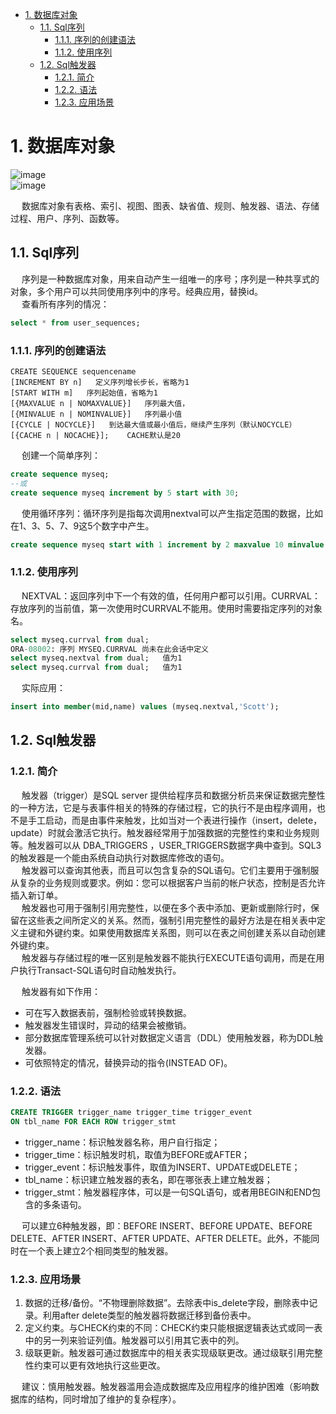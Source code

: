 

<!-- TOC -->

- [1. 数据库对象](#1-数据库对象)
    - [1.1. Sql序列](#11-sql序列)
        - [1.1.1. 序列的创建语法](#111-序列的创建语法)
        - [1.1.2. 使用序列](#112-使用序列)
    - [1.2. Sql触发器](#12-sql触发器)
        - [1.2.1. 简介](#121-简介)
        - [1.2.2. 语法](#122-语法)
        - [1.2.3. 应用场景](#123-应用场景)

<!-- /TOC -->

# 1. 数据库对象  

![image](https://gitee.com/wt1814/pic-host/raw/master/images/SQL/sql-69.png)  
![image](https://gitee.com/wt1814/pic-host/raw/master/images/SQL/sql-70.png)  

&emsp; 数据库对象有表格、索引、视图、图表、缺省值、规则、触发器、语法、存储过程、用户、序列、函数等。  

## 1.1. Sql序列  
&emsp; 序列是一种数据库对象，用来自动产生一组唯一的序号；序列是一种共享式的对象，多个用户可以共同使用序列中的序号。经典应用，替换id。  
&emsp; 查看所有序列的情况：  

```sql
select * from user_sequences;  
```

### 1.1.1. 序列的创建语法  

```
CREATE SEQUENCE sequencename
[INCREMENT BY n]   定义序列增长步长，省略为1
[START WITH m]   序列起始值，省略为1
[{MAXVALUE n | NOMAXVALUE}]   序列最大值，
[{MINVALUE n | NOMINVALUE}]   序列最小值
[{CYCLE | NOCYCLE}]   到达最大值或最小值后，继续产生序列（默认NOCYCLE）
[{CACHE n | NOCACHE}];    CACHE默认是20
```
&emsp; 创建一个简单序列：  

```sql
create sequence myseq;
--或
create sequence myseq increment by 5 start with 30;
```
&emsp; 使用循环序列：循环序列是指每次调用nextval可以产生指定范围的数据，比如在1、3、5、7、9这5个数字中产生。  

```sql
create sequence myseq start with 1 increment by 2 maxvalue 10 minvalue 1 cycle cache 3;
```

### 1.1.2. 使用序列  
&emsp; NEXTVAL：返回序列中下一个有效的值，任何用户都可以引用。CURRVAL：存放序列的当前值，第一次使用时CURRVAL不能用。使用时需要指定序列的对象名。  

```sql
select myseq.currval from dual;
ORA-08002: 序列 MYSEQ.CURRVAL 尚未在此会话中定义
select myseq.nextval from dual;   值为1
select myseq.currval from dual;   值为1
```
&emsp; 实际应用：  

```sql
insert into member(mid,name) values (myseq.nextval,'Scott');
```

## 1.2. Sql触发器
### 1.2.1. 简介  
&emsp; 触发器（trigger）是SQL server 提供给程序员和数据分析员来保证数据完整性的一种方法，它是与表事件相关的特殊的存储过程，它的执行不是由程序调用，也不是手工启动，而是由事件来触发，比如当对一个表进行操作（insert，delete，update）时就会激活它执行。触发器经常用于加强数据的完整性约束和业务规则等。触发器可以从 DBA_TRIGGERS ，USER_TRIGGERS数据字典中查到。SQL3的触发器是一个能由系统自动执行对数据库修改的语句。  
&emsp; 触发器可以查询其他表，而且可以包含复杂的SQL语句。它们主要用于强制服从复杂的业务规则或要求。例如：您可以根据客户当前的帐户状态，控制是否允许插入新订单。  
&emsp; 触发器也可用于强制引用完整性，以便在多个表中添加、更新或删除行时，保留在这些表之间所定义的关系。然而，强制引用完整性的最好方法是在相关表中定义主键和外键约束。如果使用数据库关系图，则可以在表之间创建关系以自动创建外键约束。  
&emsp; 触发器与存储过程的唯一区别是触发器不能执行EXECUTE语句调用，而是在用户执行Transact-SQL语句时自动触发执行。  

&emsp; 触发器有如下作用：  

* 可在写入数据表前，强制检验或转换数据。  
* 触发器发生错误时，异动的结果会被撤销。  
* 部分数据库管理系统可以针对数据定义语言（DDL）使用触发器，称为DDL触发器。  
* 可依照特定的情况，替换异动的指令(INSTEAD OF)。  

### 1.2.2. 语法  

```sql
CREATE TRIGGER trigger_name trigger_time trigger_event
ON tbl_name FOR EACH ROW trigger_stmt
```

* trigger_name：标识触发器名称，用户自行指定；  
* trigger_time：标识触发时机，取值为BEFORE或AFTER；  
* trigger_event：标识触发事件，取值为INSERT、UPDATE或DELETE；  
* tbl_name：标识建立触发器的表名，即在哪张表上建立触发器；  
* trigger_stmt：触发器程序体，可以是一句SQL语句，或者用BEGIN和END包含的多条语句。  

&emsp; 可以建立6种触发器，即：BEFORE INSERT、BEFORE UPDATE、BEFORE DELETE、AFTER INSERT、AFTER UPDATE、AFTER DELETE。此外，不能同时在一个表上建立2个相同类型的触发器。  

### 1.2.3. 应用场景
1. 数据的迁移/备份。“不物理删除数据”。去除表中is_delete字段，删除表中记录。利用after delete类型的触发器将数据迁移到备份表中。  
2. 定义约束。与CHECK约束的不同：CHECK约束只能根据逻辑表达式或同一表中的另一列来验证列值。触发器可以引用其它表中的列。  
3. 级联更新。触发器可通过数据库中的相关表实现级联更改。通过级联引用完整性约束可以更有效地执行这些更改。  

&emsp; 建议：慎用触发器。触发器滥用会造成数据库及应用程序的维护困难（影响数据库的结构，同时增加了维护的复杂程序）。  
